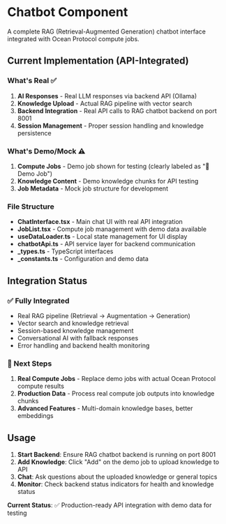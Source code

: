 # Chatbot Component

A complete RAG (Retrieval-Augmented Generation) chatbot interface integrated with Ocean Protocol compute jobs.

## Current Implementation (API-Integrated)

### What's Real ✅

1. **AI Responses** - Real LLM responses via backend API (Ollama)
2. **Knowledge Upload** - Actual RAG pipeline with vector search
3. **Backend Integration** - Real API calls to RAG chatbot backend on port 8001
4. **Session Management** - Proper session handling and knowledge persistence

### What's Demo/Mock ⚠️

1. **Compute Jobs** - Demo job shown for testing (clearly labeled as "🔧 Demo Job")
2. **Knowledge Content** - Demo knowledge chunks for API testing
3. **Job Metadata** - Mock job structure for development

### File Structure

- **ChatInterface.tsx** - Main chat UI with real API integration
- **JobList.tsx** - Compute job management with demo data available
- **useDataLoader.ts** - Local state management for UI display
- **chatbotApi.ts** - API service layer for backend communication
- **\_types.ts** - TypeScript interfaces
- **\_constants.ts** - Configuration and demo data

## Integration Status

### ✅ Fully Integrated

- Real RAG pipeline (Retrieval → Augmentation → Generation)
- Vector search and knowledge retrieval
- Session-based knowledge management
- Conversational AI with fallback responses
- Error handling and backend health monitoring

### 🔄 Next Steps

1. **Real Compute Jobs** - Replace demo jobs with actual Ocean Protocol compute results
2. **Production Data** - Process real compute job outputs into knowledge chunks
3. **Advanced Features** - Multi-domain knowledge bases, better embeddings

## Usage

1. **Start Backend**: Ensure RAG chatbot backend is running on port 8001
2. **Add Knowledge**: Click "Add" on the demo job to upload knowledge to API
3. **Chat**: Ask questions about the uploaded knowledge or general topics
4. **Monitor**: Check backend status indicators for health and knowledge status

**Current Status**: ✅ Production-ready API integration with demo data for testing
